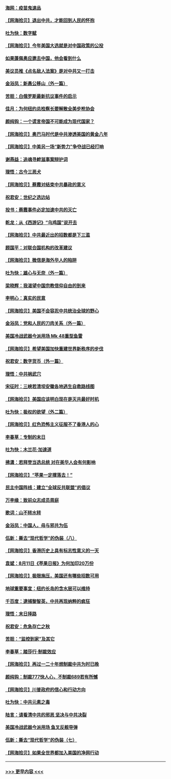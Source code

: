 #### [海网：疫苗鬼速品](../pages/nsc993/n12354438.md?t=08250351) 
#### [【网海拾贝】退出中共，才能回到人民的怀抱](../pages/nsc993/n12352634.md?t=08250351) 
#### [吐为快：数字赋](../pages/nsc993/n12352317.md?t=08250351) 
#### [【网海拾贝】今年美国大选就是对中国政策的公投](../pages/nsc993/n12350973.md?t=08250351) 
#### [如果蓬佩奥应邀去中国，他会看到什么](../pages/nsc993/n12350945.md?t=08250351) 
#### [美议员推《点名敌人法案》是对中共又一打击](../pages/nsc993/n12350765.md?t=08250351) 
#### [金浴凤：新愚公移山（外一篇）](../pages/nsc993/n12350253.md?t=08250351) 
#### [苦胆：白俄罗斯最新抗议事件的启示](../pages/nsc993/n12349989.md?t=08250351) 
#### [佳月：为何纽约总检察长要解散全美步枪协会](../pages/nsc993/n12349939.md?t=08250351) 
#### [颜纯钩：一个谎言帝国不可能成为现代国家？](../pages/nsc993/n12349898.md?t=08250351) 
#### [【网海拾贝】奥巴马时代是中共渗透美国的黄金八年](../pages/nsc993/n12349284.md?t=08250351) 
#### [【网海拾贝】中美另一场“新势力”争夺战已经打响](../pages/nsc993/n12346998.md?t=08250351) 
#### [谢燕益：追魂寻衅滋事案辩护词](../pages/nsc993/n12346892.md?t=08250351) 
#### [理悟：古今三恶犬](../pages/nsc993/n12345190.md?t=08250351) 
#### [【网海拾贝】蔡霞对结束中共暴政的意义](../pages/nsc993/n12344263.md?t=08250351) 
#### [祝君安：世纪之选边站](../pages/nsc993/n12342382.md?t=08250351) 
#### [投书：蔡霞事件必定加速中共的灭亡](../pages/nsc993/n12341881.md?t=08250351) 
#### [乾龙：从《西游记》“乌鸡国”说开去](../pages/nsc993/n12341690.md?t=08250351) 
#### [【网海拾贝】中共最近出的招数都是下三滥](../pages/nsc993/n12341593.md?t=08250351) 
#### [顾国平：对联合国机构的改革建议](../pages/nsc993/n12339928.md?t=08250351) 
#### [【网海拾贝】微信是海外华人的陷阱](../pages/nsc993/n12338868.md?t=08250351) 
#### [吐为快：雄心与无奈（外一篇）](../pages/nsc993/n12338132.md?t=08250351) 
#### [梁晓辉：我渴望中国宗教信仰自由的到来](../pages/nsc993/n12336657.md?t=08250351) 
#### [李明心：真实的民意](../pages/nsc993/n12336089.md?t=08250351) 
#### [【网海拾贝】美国不会容忍中共统治全球的野心](../pages/nsc993/n12336063.md?t=08250351) 
#### [金浴凤：党和人民的刀肉关系（外一篇）](../pages/nsc993/n12335834.md?t=08250351) 
#### [美国冷战武器今派用场 Mk 48重型鱼雷](../pages/nsc993/n12335354.md?t=08250351) 
#### [【网海拾贝】希望美国加快重建世界新秩序的步伐](../pages/nsc993/n12334224.md?t=08250351) 
#### [祝君安：数字货币（外一篇）](../pages/nsc993/n12334186.md?t=08250351) 
#### [理悟：中共祸武穴](../pages/nsc993/n12333962.md?t=08250351) 
#### [宋征时：三峡若溃坝安徽各地逃生自救路线图](../pages/nsc993/n12332450.md?t=08250351) 
#### [【网海拾贝】美国应该明白现在是灭共最好时机](../pages/nsc993/n12332313.md?t=08250351) 
#### [吐为快：极权的欲望（外二篇）](../pages/nsc993/n12332089.md?t=08250351) 
#### [【网海拾贝】红色恐怖主义征服不了香港人的心](../pages/nsc993/n12329296.md?t=08250351) 
#### [李春草：专制的末日](../pages/nsc993/n12329079.md?t=08250351) 
#### [吐为快：木兰花‧加速道](../pages/nsc993/n12327366.md?t=08250351) 
#### [拂潇：若拜登当选总统 对在美华人会有何影响](../pages/nsc993/n12295996.md?t=08250351) 
#### [【网海拾贝】“苹果一定撑落去！”](../pages/nsc993/n12326784.md?t=08250351) 
#### [民主中国阵线：建立“全球反共联盟”的倡议](../pages/nsc993/n12324177.md?t=08250351) 
#### [万李缘：致前众志成员周庭](../pages/nsc993/n12324635.md?t=08250351) 
#### [歌词：山不转水转](../pages/nsc993/n12324599.md?t=08250351) 
#### [金浴凤：中国人，毋与邪共为伍](../pages/nsc993/n12324257.md?t=08250351) 
#### [伍新：撕去“现代哲学”的伪装（八）](../pages/nsc993/n12324188.md?t=08250351) 
#### [【网海拾贝】香港历史上具有标志性意义的一天](../pages/nsc993/n12324021.md?t=08250351) 
#### [袁斌：8月11日《苹果日报》为何加印20万份](../pages/nsc993/n12323955.md?t=08250351) 
#### [【网海拾贝】极限施压，美国还有哪些招数可用](../pages/nsc993/n12322512.md?t=08250351) 
#### [地球重要事宜：纽约长岛的含水层可以维持](../pages/nsc993/n12321844.md?t=08250351) 
#### [千百度：逮捕黎智英，中共再现纳粹的疯狂](../pages/nsc993/n12321777.md?t=08250351) 
#### [理悟：末日择路](../pages/nsc993/n12320812.md?t=08250351) 
#### [祝君安：危急存亡之秋](../pages/nsc993/n12320795.md?t=08250351) 
#### [苦胆：“监控到家”及其它](../pages/nsc993/n12320751.md?t=08250351) 
#### [李春草：踏莎行·制裁效应](../pages/nsc993/n12318290.md?t=08250351) 
#### [【网海拾贝】再过一二十年想制裁中共为时已晚](../pages/nsc993/n12318195.md?t=08250351) 
#### [颜纯钩：制裁777快人心，不制裁689若有所憾](../pages/nsc993/n12316912.md?t=08250351) 
#### [【网海拾贝】川普政府的信心和行动方向](../pages/nsc993/n12316673.md?t=08250351) 
#### [吐为快：中共元素之毒](../pages/nsc993/n12316547.md?t=08250351) 
#### [陆言：请看清中共的邪恶 坚决与中共决裂](../pages/nsc993/n12315784.md?t=08250351) 
#### [美国冷战武器今派用场 鱼叉反舰导弹](../pages/nsc993/n12316258.md?t=08250351) 
#### [伍新：撕去“现代哲学”的伪装（七）](../pages/nsc993/n12315846.md?t=08250351) 
#### [【网海拾贝】如果全世界都加入美国的净网行动](../pages/nsc993/n12315588.md?t=08250351) 

----
#### [ >>> 更早内容 <<< ](../indexes/nsc993-earlier.md)
